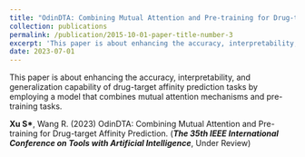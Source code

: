 ```yaml
---
title: "OdinDTA: Combining Mutual Attention and Pre-training for Drug-target Affinity Prediction (Under Review)"
collection: publications
permalink: /publication/2015-10-01-paper-title-number-3
excerpt: 'This paper is about enhancing the accuracy, interpretability, and generalization capability of drug-target affinity prediction tasks by employing a model that combines mutual attention mechanisms and pre-training tasks.'
date: 2023-07-01
---
```

This paper is about enhancing the accuracy, interpretability, and generalization capability of drug-target affinity prediction tasks by employing a model that combines mutual attention mechanisms and pre-training tasks.


__Xu S*__, Wang R. (2023) OdinDTA: Combining Mutual Attention and Pre-training for Drug-target Affinity Prediction. (_**The 35th IEEE International Conference on Tools with Artificial Intelligence**_, Under Review)
